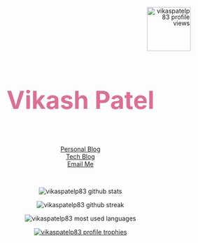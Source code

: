 <div align="center">
      <!-- PROFILE VIEWS -->
	<p align="right" style="line-height:1em"> 
	<img  style="width:100px" src="https://komarev.com/ghpvc/?username=vikaspatelp83&label=Profile%20views&color=d87093&style=flat" alt="vikaspatelp83 profile views" /> </p>
	<!-- NAME -->
	<h1 id="name" align="center" style="font-weight:bolder;color: palevioletred; font-size:4em">Vikash Patel</h1>
    <br>
	<p align="center">
		<div align="center">
			<a href="https://vikaspatelp83.github.io">Personal Blog</a>
		</div> 
		<div align="center">
			<a href="https://villageprogrammer.blogspot.com">Tech Blog</a>
		</div>
		<div class="menu" align="center">
			<div class="menu-item">
			<a href="mailto:vikaspatelp83@gmail.com" alt="vikaspatelp83@gmail.com">Email Me</a>
			</div> 
		</div>
	</p>
    <br>
	<!-- GITHUB STATS -->
	<p align="center"> <img src="https://github-readme-stats.vercel.app/api?username=vikaspatelp83&theme=dracula&show_icons=true&count_private=true" alt="vikaspatelp83 github stats" /> </p>
	<!-- GITHUB STREAK -->
	<p align="center"><img src="https://github-readme-streak-stats.herokuapp.com/?user=vikaspatelp83&theme=dracula" alt="vikaspatelp83 github streak" /></p>
	<!-- MOST USED LANGUAGES -->
	<p align="center"><img  src="https://github-readme-stats.vercel.app/api/top-langs?username=vikaspatelp83&show_icons=true&locale=en&layout=compact&theme=dracula" alt="vikaspatelp83 most used languages" /></p>
	<!-- TROPHIES -->
	<p align="center"> <a href="https://github.com/ryo-ma/github-profile-trophy"><img style="" src="https://github-profile-trophy.vercel.app/?username=vikaspatelp83&theme=dracula" alt="vikaspatelp83 profile trophies" /></a> </p>
    <!-- <p align="center">
    	<a href="https://raw.githubusercontent.com/vikaspatelp83/vikaspatelp83/main/README.md">
    		<img src="./components/details.svg" width="auto" height="auto" alt="Blog Links">
    	</a>
    </p> -->

</div>
